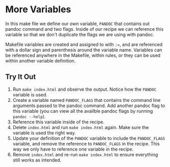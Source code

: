 # More Variables

In this make file we define our own variable, `PANDOC` that contains out pandoc
command and two flags. Inside of our recipe we can reference this variable so
that we don't duplicate the flags we are using with pandoc.

Makefile variables are created and assigned to with `:=`, and are referenced
with a dollar sign and parenthesis around the variable name. Variables can be
referenced anywhere in the Makefile, within rules, or they can be used within
another variable definition.

## Try It Out

1. Run `make index.html` and observe the output. Notice how the `PANDOC`
   variable is used.
1. Create a variable named `PANDOC_FLAGS` that contains the command line
   arguments passed to the pandoc command. Add another pandoc flag to this
   variable (you can view all the availble pandoc flags by running `pandoc
   --help`).
1. Reference this variable inside of the recipe.
1. Delete `index.html` and run `make index.html` again. Make sure the variable
   is used the right way.
1. Update your definition of the `PANDOC` variable to include the `PANDOC_FLAGS`
   variable, and remove the reference to `PANDOC_FLAGS` in the recipe. This way
   we only have to reference one variable in the recipe.
1. Remove `index.html` and re-run `make index.html` to ensure everything still
   works as intended.
